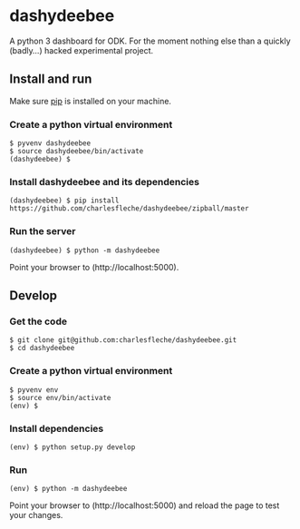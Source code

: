 # dashydeebee
A python 3 dashboard for ODK. For the moment nothing else than a quickly (badly…) hacked experimental project.

## Install and run
Make sure [pip](https://en.wikipedia.org/wiki/Pip_(package_manager)) is installed on your machine.

### Create a python virtual environment
```shell
$ pyvenv dashydeebee
$ source dashydeebee/bin/activate
(dashydeebee) $
```

### Install dashydeebee and its dependencies
```shell
(dashydeebee) $ pip install https://github.com/charlesfleche/dashydeebee/zipball/master
```

### Run the server
```shell
(dashydeebee) $ python -m dashydeebee
```
Point your browser to (http://localhost:5000).

## Develop
### Get the code
```shell
$ git clone git@github.com:charlesfleche/dashydeebee.git
$ cd dashydeebee
```

### Create a python virtual environment
```shell
$ pyvenv env
$ source env/bin/activate
(env) $
```

### Install dependencies
```
(env) $ python setup.py develop
```

### Run
```
(env) $ python -m dashydeebee
```

Point your browser to (http://localhost:5000) and reload the page to test your changes.
